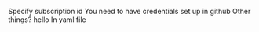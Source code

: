 Specify subscription id
You need to have credentials set up in github
Other things?
hello
In yaml file 